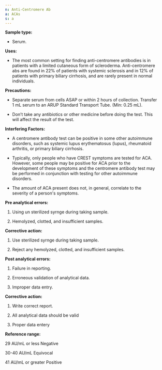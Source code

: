 ```yaml
---
n: Anti-Centromere Ab
a: ACAs
s: a
---
```



__Sample type:__

-	Serum.

__Uses:__

-	The most common setting for finding anti-centromere antibodies is in patients with a limited cutaneous form of scleroderma. Anti-centromere abs are found in 22% of patients with systemic sclerosis and in 12% of patients with primary biliary cirrhosis, and are rarely present in normal individuals.

__Precautions:__

-	Separate serum from cells ASAP or within 2 hours of collection. Transfer 1 mL serum to an ARUP Standard Transport Tube. (Min: 0.25 mL).

-	Don’t take any antibiotics or other medicine before doing the test. This will affect the result of the test.

__Interfering Factors:__

-	A centromere antibody test can be positive in some other autoimmune disorders, such as systemic lupus erythematosus (lupus), rheumatoid arthritis, or primary biliary cirrhosis.

-	Typically, only people who have CREST symptoms are tested for ACA. However, some people may be positive for ACA prior to the development of these symptoms and the centromere antibody test may be performed in conjunction with testing for other autoimmune disorders.

-	The amount of ACA present does not, in general, correlate to the severity of a person's symptoms.

__Pre analytical errors:__

1)	Using un sterilized syrnge during taking sample.

2)	Hemolyzed, clotted, and insufficient samples.

__Corrective action:__

1)	Use sterilized syrnge during taking sample.

2)	Reject any hemolyzed, clotted, and insufficient samples.


__Post analytical errors:__ 

1)	Failure in reporting.

2)	Erroneous validation of analytical data.

3)	Improper data entry.

__Corrective action:__

1)	Write correct report.

2)	All analytical data should be valid

3)	Proper data entery

__Reference range:__

29 AU/mL or less         Negative

30-40 AU/mL               Equivocal

41 AU/mL or greater    Positive